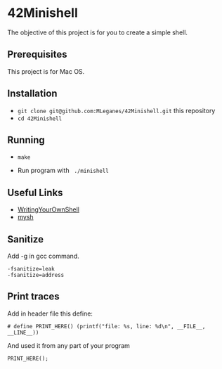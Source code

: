 # 42Minishell

The objective of this project is for you to create a simple shell.

## Prerequisites

This project is for Mac OS.

## Installation

* `git clone git@github.com:MLeganes/42Minishell.git` this repository
* `cd 42Minishell`

## Running
 
* `make`

* Run program with ``` ./minishell```
  

## Useful Links

* [WritingYourOwnShell](https://www.cs.purdue.edu/homes/grr/SystemsProgrammingBook/Book/Chapter5-WritingYourOwnShell.pdf)
* [mysh](https://github.com/Swoorup/mysh)


## Sanitize

Add -g in gcc command.

	-fsanitize=leak
	-fsanitize=address


## Print traces

Add in header file this define:

	# define PRINT_HERE() (printf("file: %s, line: %d\n", __FILE__, __LINE__))

And used it from any part of your program

	PRINT_HERE();